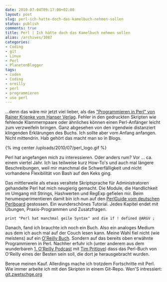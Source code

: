 ```yaml
---
date: 2010-07-04T09:17:00+02:00
layout: post
slug: perl-ich-hatte-doch-das-kamelbuch-nehmen-sollen
status: publish
comments: true
title: Perl | Ich hätte doch das Kamelbuch nehmen sollen
alias: /archives/1087
categories:
- Coding
- git
- Linux
- Perl
- PlanetenBlogger
tags:
- coden
- Coding
- oreilly
- perl
- programmieren
- use perl
---
```


...denn das wäre mir jetzt viel lieber, als das ["Programmieren in Perl" von Rainer Krienke vom Hanser Verlag](http://www.amazon.de/Programmieren-Perl-Rainer-Krienke/dp/3446220135/ref=pd_sim_b_17). Fehler in den gedruckten Skripten wie fehlende Klammernpaare oder ähnliches können einen Perl-Anfänger leicht zum verzweifeln bringen. Ganz abgesehen von den irgendwie distanziert klingenden Erklärungen des Buchs. Ich sollte aber vom Anfang anfangen. Nicht mittendrin. Hab gehört das macht man so in Blogs.

{% img center /uploads/2010/07/perl_logo.gif %}

Perl hat angefangen mich zu interessieren. Oder anders rum? Vor ... ca. einem viertel Jahr. Ich las teilweise kurz How-To's und auch mal längere Beschreibungen, weil mir manchmal die Schwerfälligkeit und nicht vorhandene Flexibilität von Bash auf den Keks ging.

Das mittlerweile als etwas veraltete Skriptsprache für Administratoren gehandelte Perl hat mich neugierig gemacht. Die Module, die Handlichkeit im Umgang mit Strings, Hashwerten und RegExp gefielen mir. Beim herumexperimentieren damit bin ich nun auf den [PerlGuide vom deutschen Perlboard](http://www.perlboard.de/perlguide/Inhalt.html) gestossen. Ein wunderschönes Tutorial. Jedes Kapitel endet mit Übungen, Praxis-Programmen und Zusatzfragen.

```
print "Perl hat manchmal geile Syntax" and die if ! defined @ARGV ;
```


Danach, fand ich brauchte ich noch ein Buch. Also ein analoges Medium aus dem ich auch mal auf der Couch lesen kann. Meine Wahl fiel nicht (wie meistens) auf ein [O'Reilly Buch](http://www.amazon.de/Programmieren-mit-Perl-Larry-Wall/dp/3897211440/ref=sr_1_5?ie=UTF8&s=books&qid=1278231152&sr=8-5). Sondern auf das bereits oben erwähnte Programmieren in Perl. Nachher erfuhr ich (unter anderem aus dem wunderbaren [1. O'Reilly Podcast](http://community.oreilly.de/blog/2010/06/25/kol001-das-oreilly-universum/) mit [Tim Pritlove](http://tim.geekheim.de/)) dass das Perl-Buch von O'Reilly eines der Besten sein soll, die dort je herausgebracht wurden.

Bereue meinen Kauf. Allerdings mache ich trotzdem Fortschritte mit Perl. Wie immer arbeite ich mit den Skripten in einem Git-Repo. Wen'S intressiert: [git.zwetschge.org](http://git.zwetschge.org/?p=learning-perl.git;a=tree;h=671b98e403d952d9ed2730ac1221e867039127cc;hb=671b98e403d952d9ed2730ac1221e867039127cc)


